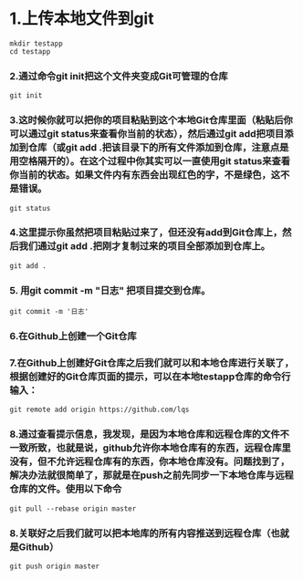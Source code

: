 # 1.上传本地文件到git

```
mkdir testapp 
cd testapp 
```

### 2.通过命令git init把这个文件夹变成Git可管理的仓库
``` 
git init
```

### 3.这时候你就可以把你的项目粘贴到这个本地Git仓库里面（粘贴后你可以通过git status来查看你当前的状态），然后通过git add把项目添加到仓库（或git add .把该目录下的所有文件添加到仓库，注意点是用空格隔开的）。在这个过程中你其实可以一直使用git status来查看你当前的状态。如果文件内有东西会出现红色的字，不是绿色，这不是错误。

```
git status
```

### 4.这里提示你虽然把项目粘贴过来了，但还没有add到Git仓库上，然后我们通过git add .把刚才复制过来的项目全部添加到仓库上。

```
git add .
```

### 5. 用git commit -m "日志" 把项目提交到仓库。

```
git commit -m '日志'
```

### 6.在Github上创建一个Git仓库


### 7.在Github上创建好Git仓库之后我们就可以和本地仓库进行关联了，根据创建好的Git仓库页面的提示，可以在本地testapp仓库的命令行输入：
```
git remote add origin https://github.com/lqs
```

### 8.通过查看提示信息，我发现，是因为本地仓库和远程仓库的文件不一致所致，也就是说，github允许你本地仓库有的东西，远程仓库里没有，但不允许远程仓库有的东西，你本地仓库没有。问题找到了，解决办法就很简单了，那就是在push之前先同步一下本地仓库与远程仓库的文件。使用以下命令

```
git pull --rebase origin master
```

### 8.关联好之后我们就可以把本地库的所有内容推送到远程仓库（也就是Github）
```
git push origin master
```
